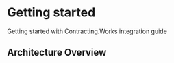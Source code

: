 # Getting started

Getting started with  Contracting.Works integration guide



## Architecture Overview